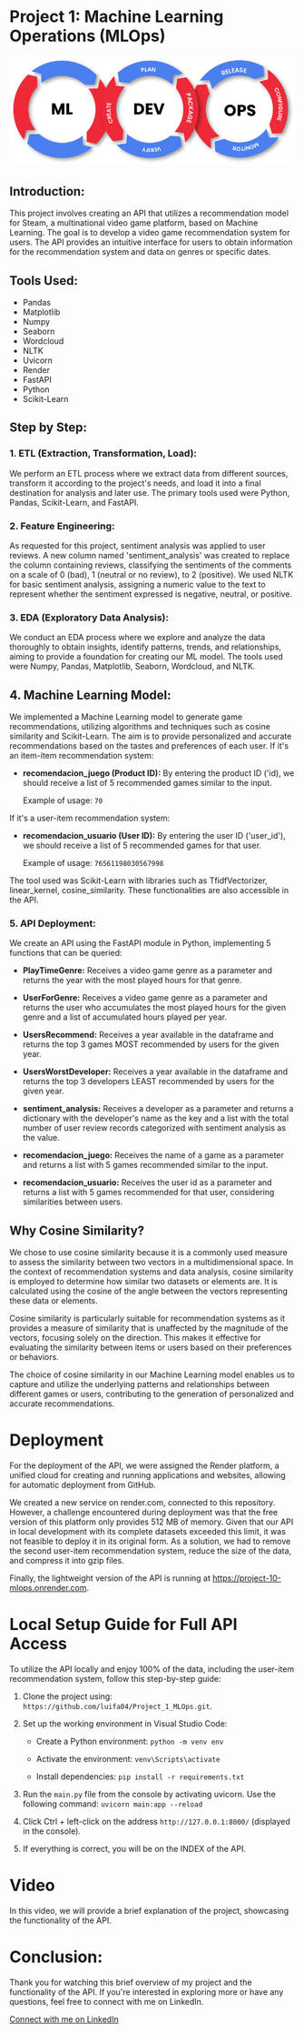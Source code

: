 # Project 1: Machine Learning Operations (MLOps)

![Image Placeholder](img.png)

## Introduction:

This project involves creating an API that utilizes a recommendation model for Steam, a multinational video game platform, based on Machine Learning. The goal is to develop a video game recommendation system for users. The API provides an intuitive interface for users to obtain information for the recommendation system and data on genres or specific dates.

## Tools Used:

- Pandas
- Matplotlib
- Numpy
- Seaborn
- Wordcloud
- NLTK
- Uvicorn
- Render
- FastAPI
- Python
- Scikit-Learn

## Step by Step:

### 1. ETL (Extraction, Transformation, Load):

We perform an ETL process where we extract data from different sources, transform it according to the project's needs, and load it into a final destination for analysis and later use. The primary tools used were Python, Pandas, Scikit-Learn, and FastAPI.

### 2. Feature Engineering:

As requested for this project, sentiment analysis was applied to user reviews. A new column named 'sentiment_analysis' was created to replace the column containing reviews, classifying the sentiments of the comments on a scale of 0 (bad), 1 (neutral or no review), to 2 (positive). We used NLTK for basic sentiment analysis, assigning a numeric value to the text to represent whether the sentiment expressed is negative, neutral, or positive.

### 3. EDA (Exploratory Data Analysis):

We conduct an EDA process where we explore and analyze the data thoroughly to obtain insights, identify patterns, trends, and relationships, aiming to provide a foundation for creating our ML model. The tools used were Numpy, Pandas, Matplotlib, Seaborn, Wordcloud, and NLTK.

## 4. Machine Learning Model:

We implemented a Machine Learning model to generate game recommendations, utilizing algorithms and techniques such as cosine similarity and Scikit-Learn. The aim is to provide personalized and accurate recommendations based on the tastes and preferences of each user. If it's an item-item recommendation system:

- **recomendacion_juego (Product ID):** By entering the product ID ('id), we should receive a list of 5 recommended games similar to the input.

  Example of usage: `70`

If it's a user-item recommendation system:

- **recomendacion_usuario (User ID):** By entering the user ID ('user_id'), we should receive a list of 5 recommended games for that user.

  Example of usage: `76561198030567998`

The tool used was Scikit-Learn with libraries such as TfidfVectorizer, linear_kernel, cosine_similarity. These functionalities are also accessible in the API.




### 5. API Deployment:

We create an API using the FastAPI module in Python, implementing 5 functions that can be queried:

- **PlayTimeGenre:** Receives a video game genre as a parameter and returns the year with the most played hours for that genre.

- **UserForGenre:** Receives a video game genre as a parameter and returns the user who accumulates the most played hours for the given genre and a list of accumulated hours played per year.

- **UsersRecommend:** Receives a year available in the dataframe and returns the top 3 games MOST recommended by users for the given year.

- **UsersWorstDeveloper:** Receives a year available in the dataframe and returns the top 3 developers LEAST recommended by users for the given year.

- **sentiment_analysis:** Receives a developer as a parameter and returns a dictionary with the developer's name as the key and a list with the total number of user review records categorized with sentiment analysis as the value.

- **recomendacion_juego:** Receives the name of a game as a parameter and returns a list with 5 games recommended similar to the input.

- **recomendacion_usuario:** Receives the user id as a parameter and returns a list with 5 games recommended for that user, considering similarities between users.



## Why Cosine Similarity?

We chose to use cosine similarity because it is a commonly used measure to assess the similarity between two vectors in a multidimensional space. In the context of recommendation systems and data analysis, cosine similarity is employed to determine how similar two datasets or elements are. It is calculated using the cosine of the angle between the vectors representing these data or elements.

Cosine similarity is particularly suitable for recommendation systems as it provides a measure of similarity that is unaffected by the magnitude of the vectors, focusing solely on the direction. This makes it effective for evaluating the similarity between items or users based on their preferences or behaviors.

The choice of cosine similarity in our Machine Learning model enables us to capture and utilize the underlying patterns and relationships between different games or users, contributing to the generation of personalized and accurate recommendations.

# Deployment

For the deployment of the API, we were assigned the Render platform, a unified cloud for creating and running applications and websites, allowing for automatic deployment from GitHub.

We created a new service on render.com, connected to this repository. However, a challenge encountered during deployment was that the free version of this platform only provides 512 MB of memory. Given that our API in local development with its complete datasets exceeded this limit, it was not feasible to deploy it in its original form. As a solution, we had to remove the second user-item recommendation system, reduce the size of the data, and compress it into gzip files.

Finally, the lightweight version of the API is running at https://project-10-mlops.onrender.com.

# Local Setup Guide for Full API Access

To utilize the API locally and enjoy 100% of the data, including the user-item recommendation system, follow this step-by-step guide:

1. Clone the project using: `https://github.com/luifa04/Project_1_MLOps.git`.

2. Set up the working environment in Visual Studio Code:

    - Create a Python environment: `python -m venv env`
  
    - Activate the environment: `venv\Scripts\activate`
  
    - Install dependencies: `pip install -r requirements.txt`

3. Run the `main.py` file from the console by activating uvicorn. Use the following command: `uvicorn main:app --reload`

4. Click Ctrl + left-click on the address `http://127.0.0.1:8000/` (displayed in the console).

5. If everything is correct, you will be on the INDEX of the API.

# Video

In this video, we will provide a brief explanation of the project, showcasing the functionality of the API.

# Conclusion:

Thank you for watching this brief overview of my project and the functionality of the API. If you're interested in exploring more or have any questions, feel free to connect with me on LinkedIn.

[Connect with me on LinkedIn](https://www.linkedin.com/in/mateo-lopez-ba06861b3/)




